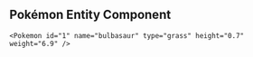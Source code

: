 ## Pokémon Entity Component
    <Pokemon id="1" name="bulbasaur" type="grass" height="0.7" weight="6.9" />
